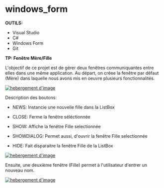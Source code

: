 # windows_form



<b>OUTILS:</b>

- Visual Studio
- C#
- Windows Form
- Git


<b>TP: Fenêtre Mère/Fille</b>

L'objectif de ce projet est de gérer deux fenêtres communiquantes entre elles dans une même application. Au départ, on créee la fenêtre par défaut (Mère) dans laquelle nous avons mis en oeuvre plusieurs fonctionnalités.

<a href="https://www.casimages.com/i/19040209314024761116185626.png.html" target="_blank" title="hebergement d'image"><img src="https://nsm09.casimages.com/img/2019/04/02//19040209314024761116185626.png" border="0" alt="hebergement d'image" /></a>

Description des boutons:

- NEWS: Instancie une nouvelle fille dans la ListBox

- CLOSE: Ferme la fenêtre séléctionnée

- SHOW: Affiche la fenêtre Fille selectionnée

- SHOWDIALOG: Permet aussi, d'ouvrir la fenêtre Fille selectionnée

- HIDE: Fait disparaitre la fenêtre Fille de la ListBox

<a href="https://www.casimages.com/i/19040209315124761116185627.png.html" target="_blank" title="hebergement d'image"><img src="https://nsm09.casimages.com/img/2019/04/02//19040209315124761116185627.png" border="0" alt="hebergement d'image" /></a>

Ensuite, une deuxième fenêtre (Fille) permet à l'utilisateur d'entrer un nouveau nom.

<a href="https://www.casimages.com/i/19040209315824761116185628.png.html" target="_blank" title="hebergement d'image"><img src="https://nsm09.casimages.com/img/2019/04/02//19040209315824761116185628.png" border="0" alt="hebergement d'image" /></a>

